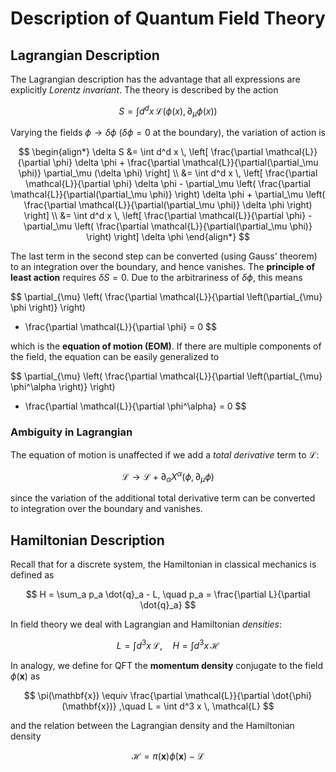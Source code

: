 # Description of Quantum Field Theory

## Lagrangian Description

The Lagrangian description has the advantage that all expressions are explicitly *Lorentz invariant*. The theory is described by the action

$$
S = \int d^d x \, \mathcal{L}(\phi(x), \partial_\mu \phi(x))
$$

Varying the fields $\phi \to \delta \phi$ ($\delta \phi = 0$ at the boundary), the variation of action is

$$
\begin{align*}
    \delta S 
    &= \int d^d x \, \left[
        \frac{\partial \mathcal{L}}{\partial \phi} \delta \phi
        + \frac{\partial \mathcal{L}}{\partial(\partial_\mu \phi)} \partial_\mu (\delta \phi)
    \right]
    \\
    &= \int d^d x \, \left[
        \frac{\partial \mathcal{L}}{\partial \phi} \delta \phi
        - \partial_\mu \left(
            \frac{\partial \mathcal{L}}{\partial(\partial_\mu \phi)}
        \right) \delta \phi
        + \partial_\mu \left(
            \frac{\partial \mathcal{L}}{\partial(\partial_\mu \phi)} \delta \phi
        \right)
    \right]
    \\
    &= \int d^d x \, \left[
        \frac{\partial \mathcal{L}}{\partial \phi}
        - \partial_\mu \left(
            \frac{\partial \mathcal{L}}{\partial(\partial_\mu \phi)}
        \right)
    \right] \delta \phi
\end{align*}
$$

The last term in the second step can be converted (using Gauss' theorem) to an integration over the boundary, and hence vanishes. The **principle of least action** requires $\delta S = 0$. Due to the arbitrariness of $\delta \phi$, this means

$$
\partial_{\mu} \left(
    \frac{\partial \mathcal{L}}{\partial \left(\partial_{\mu} \phi \right)}
\right) 
- \frac{\partial \mathcal{L}}{\partial \phi}
= 0
$$

which is the **equation of motion (EOM)**. If there are multiple components of the field, the equation can be easily generalized to 

$$
\partial_{\mu} \left(
    \frac{\partial \mathcal{L}}{\partial \left(\partial_{\mu} \phi^\alpha \right)}
\right) 
- \frac{\partial \mathcal{L}}{\partial \phi^\alpha}
= 0
$$

### Ambiguity in Lagrangian

The equation of motion is unaffected if we add a *total derivative* term to $\mathcal{L}$:

$$
\mathcal{L} \to \mathcal{L} + \partial_\alpha X^\alpha(\phi, \partial_\mu \phi)
$$

since the variation of the additional total derivative term can be converted to integration over the boundary and vanishes.

## Hamiltonian Description

Recall that for a discrete system, the Hamiltonian in classical mechanics is defined as

$$
H = \sum_a p_a \dot{q}_a - L, \quad
p_a = \frac{\partial L}{\partial \dot{q}_a}
$$

In field theory we deal with Lagrangian and Hamiltonian *densities*:

$$
L = \int d^3 x \, \mathcal{L}, 
\quad 
H = \int d^3 x \, \mathcal{H}
$$

In analogy, we define for QFT the **momentum density** conjugate to the field $\phi(\mathbf{x})$ as

$$
\pi(\mathbf{x}) \equiv
\frac{\partial \mathcal{L}}{\partial \dot{\phi}(\mathbf{x})}
,\quad
L = \int d^3 x \, \mathcal{L}
$$

and the relation between the Lagrangian density and the Hamiltonian density

$$
\mathcal{H} = \pi(\mathbf{x}) \dot{\phi}(\mathbf{x}) - \mathcal{L}
$$

